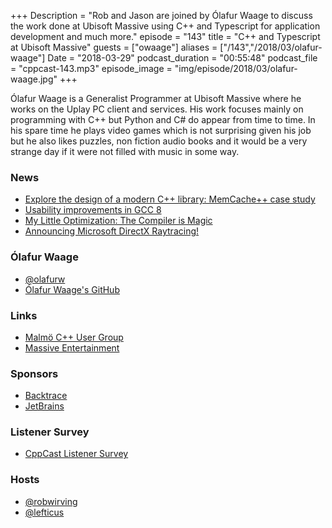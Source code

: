 +++
Description = "Rob and Jason are joined by Ólafur Waage to discuss the work done at Ubisoft Massive using C++ and Typescript for application development and much more."
episode = "143"
title = "C++ and Typescript at Ubisoft Massive"
guests = ["owaage"]
aliases = ["/143","/2018/03/olafur-waage"]
Date = "2018-03-29"
podcast_duration = "00:55:48"
podcast_file = "cppcast-143.mp3"
episode_image = "img/episode/2018/03/olafur-waage.jpg"
+++

Ólafur Waage is a Generalist Programmer at Ubisoft Massive where he works on the Uplay PC client and services. His work focuses mainly on programming with C++ but Python and C# do appear from time to time. In his spare time he plays video games which is not surprising given his job but he also likes puzzles, non fiction audio books and it would be a very strange day if it were not filled with music in some way.

### News ###

 - [Explore the design of a modern C++ library: MemCache++ case study](http://cppdepend.com/blog/?p=678)
 - [Usability improvements in GCC 8](https://developers.redhat.com/blog/2018/03/15/gcc-8-usability-improvements/)
 - [My Little Optimization: The Compiler is Magic](http://belkadan.com/blog/2018/03/My-Little-Optimization/)
 - [Announcing Microsoft DirectX Raytracing!](https://blogs.msdn.microsoft.com/directx/2018/03/19/announcing-microsoft-directx-raytracing/)
 
### Ólafur Waage ###

 - [@olafurw](https://twitter.com/olafurw)
 - [Ólafur Waage's GitHub](https://github.com/olafurw)

### Links ###

 - [Malmö C++ User Group](https://www.meetup.com/Malmo-C-User-Group/)
 - [Massive Entertainment](https://www.massive.se/)

### Sponsors ###

- [Backtrace](https://www.backtrace.io/cppcast)
- [JetBrains](https://www.jetbrains.com/cpp/?utm_source=cppcast&utm_medium=podcast&utm_content=cppcast-podcast&utm_campaign=cpp)

### Listener Survey ###

- [CppCast Listener Survey](http://bit.ly/CppCastSurvey)

### Hosts ###

- [@robwirving](https://twitter.com/robwirving)
- [@lefticus](https://twitter.com/lefticus)

